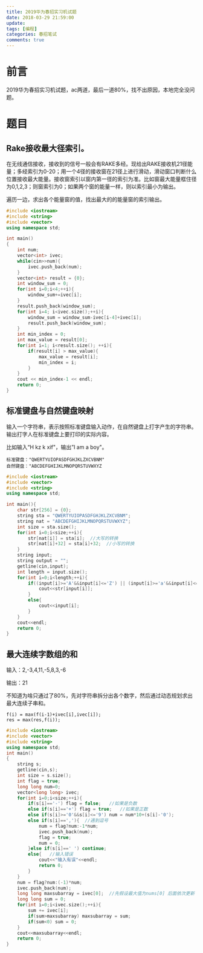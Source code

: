 ```yaml
---
title: 2019华为春招实习机试题
date: 2018-03-29 21:59:00
update: 
tags: [编程]
categories: 春招笔试
comments: true
---
```


# 前言

2019华为春招实习机试题，ac两道，最后一道80%，找不出原因，本地完全没问题。

<!--more-->


# 题目

## Rake接收最大径索引。

在无线通信接收，接收到的信号一般会有RAKE多经。现给出RAKE接收机21径能量；多经索引为0-20；用一个4径的接收窗在21径上进行滑动，滑动窗口判断什么位置接收最大能量。接收窗索引以窗内第一径的索引为准。比如窗最大能量框住径为0,1,2,3；则窗索引为0；如果两个窗的能量一样，则以索引最小为输出。

遍历一边，求出各个能量窗的值，找出最大的的能量窗的索引输出。

```C++
#include <iostream>
#include <string>
#include <vector>
using namespace std;

int main()
{
    int num;
    vector<int> ivec;
    while(cin>>num){
        ivec.push_back(num);
    }
    vector<int> result = {0};
    int window_sum = 0;
    for(int i=0;i<4;++i){
        window_sum+=ivec[i];
    }
    result.push_back(window_sum);
    for(int i=4; i<ivec.size();++i){
        window_sum = window_sum-ivec[i-4]+ivec[i];
        result.push_back(window_sum);
    }
    int min_index = 0;
    int max_value = result[0];
    for(int i=1; i<result.size(); ++i){
        if(result[i] > max_value){
            max_value = result[i];
            min_index = i;
        }
    }
    cout << min_index-1 << endl;
    return 0;
}
```

##  标准键盘与自然键盘映射

输入一个字符串，表示按照标准键盘输入动作，在自然键盘上打字产生的字符串。输出打字人在标准键盘上要打印的实际内容。

比如输入“H kz k xif"，输出”I am a boy"。

    标准键盘："QWERTYUIOPASDFGHJKLZXCVBNM"
    自然键盘："ABCDEFGHIJKLMNOPQRSTUVWXYZ

```C++
#include <iostream>
#include <vector>
#include <string>
using namespace std;

int main(){
    char str[256] = {0};
    string sta = "QWERTYUIOPASDFGHJKLZXCVBNM";
    string nat = "ABCDEFGHIJKLMNOPQRSTUVWXYZ";
    int size = sta.size();
    for(int i=0;i<size;++i){
        str[nat[i]] = sta[i];  //大写的转换
        str[nat[i]+32] = sta[i]+32;  //小写的转换
    }
    string input;
    string output = "";
    getline(cin,input);
    int length = input.size();
    for(int i=0;i<length;++i){
        if((input[i]>='A'&&input[i]<='Z') || (input[i]>='a'&&input[i]<='z')){
            cout<<str[input[i]];
        }
        else{
            cout<<input[i];
        }
    }
    cout<<endl;
    return 0;
}
```

## 最大连续字数组的和

输入：2,-3,4,11,-5,8,3,-6

输出：21

不知道为啥只通过了80%，先对字符串拆分出各个数字，然后通过动态规划求出最大连续子串和。

    f(i) = max(f(i-1)+ivec[i],ivec[i]);
    res = max(res,f(i));

```C++
#include <iostream>
#include <vector>
#include <string>
using namespace std;
int main()
{
    string s;
    getline(cin,s);
    int size = s.size();
    int flag = true;
    long long num=0;
    vector<long long> ivec;
    for(int i=0;i<size;++i){
        if(s[i]=='-') flag = false;   //如果是负数
        else if(s[i]=='+') flag = true;   //如果是正数
        else if(s[i]>='0'&&s[i]<='9') num = num*10+(s[i]-'0');
        else if(s[i]==','){  //遇到逗号
            num = flag?num:-1*num;
            ivec.push_back(num);
            flag = true;
            num = 0;
        }else if(s[i]==' ') continue;
        else{   //输入错误
            cout<<"输入有误"<<endl;
            return 0;
        }
    }
    num = flag?num:(-1)*num;
    ivec.push_back(num);
    long long maxsubarray = ivec[0];  //先假设最大值为nums[0] 后面依次更新
    long long sum = 0;
    for(int i=0;i<ivec.size();++i){
        sum += ivec[i];
        if(sum>maxsubarray) maxsubarray = sum;
        if(sum<0) sum = 0;
    }
    cout<<maxsubarray<<endl;
    return 0;
}
```